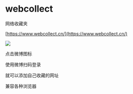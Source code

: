 # webcollect

网络收藏夹

[https://www.webcollect.cn/](https://www.webcollect.cn/)

![](http://www.591xt.xyz/github/5.png)

点击微博图标

使用微博扫码登录

就可以添加自己收藏的网址

兼容各种浏览器

